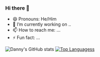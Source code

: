 ### Hi there 👋
- 😄 Pronouns: He/Him
- 🔭 I’m currently working on ..
- 📫 How to reach me: ...
- ⚡ Fun fact: ...

![Danny's GitHub stats](https://github-readme-stats.vercel.app/api?username=dannydxu1&count_private=true&bg_color=00000000)
[![Top Languagess](https://github-readme-stats.vercel.app/api/top-langs/?username=dannydxu1&show_icons=true&bg_color=00000000)](https://github.com/dannydxu1/github-readme-stats)
